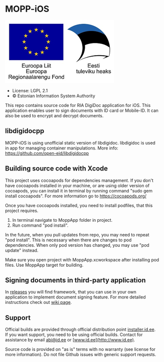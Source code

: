 # MOPP-iOS

![EU Regional Development Fund](EL_Regionaalarengu_Fond_horisontaalne-vaike.jpg)

* License: LGPL 2.1
* &copy; Estonian Information System Authority

This repo contains source code for RIA DigiDoc application for iOS. This application enables user to sign documents with ID card or Mobile-ID. It can also be used to encrypt and decrypt documents.

## libdigidocpp
MOPP-iOS is using unofficial static version of libdigidoc. libdigidoc is used in app for managing container manipulations. More info: https://github.com/open-eid/libdigidocpp


## Building source code with Xcode
This project uses cocoapods for dependencies management. If you don't have cocoapods installed in your machine, or are using older version of cocoapods, you can install it in terminal by running command "sudo gem install cocoapods". For more information go to https://cocoapods.org/

Once you have cocoapods installed, you need to install podfiles, that this project requires.
 1. In terminal navigate to MoppApp folder in project.
 2. Run command "pod install".

In the future, when you pull updates from repo, you may need to repeat "pod install". This is necessary when there are changes to pod dependencies. When only pod version has changed, you may use "pod update" instead.

Make sure you open project with MoppApp.xcworkspace after installing pod files. Use MoppApp target for building.

## Signing documents in third-party application
In [releases](https://github.com/open-eid/MOPP-iOS/releases) you will find framework, that you can use in your own application to implement document signing feature. For more detailed instructions check out [wiki page](https://github.com/open-eid/MOPP-iOS/wiki).

## Support
Official builds are provided through official distribution point [installer.id.ee](https://installer.id.ee). If you want support, you need to be using official builds. Contact for assistance by email [abi@id.ee](mailto:abi@id.ee) or [www.id.ee](http://www.id.ee).

Source code is provided on "as is" terms with no warranty (see license for more information). Do not file Github issues with generic support requests.
